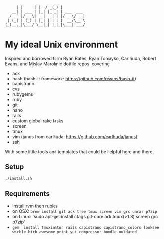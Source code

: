           _       _    __ _ _
         | |     | |  / _(_) |
       __| | ___ | |_| |_ _| | ___  ___
      / _` |/ _ \| __|  _| | |/ _ \/ __|
     | (_| | (_) | |_| | | | |  __/\__ \
    (_)__,_|\___/ \__|_| |_|_|\___||___/

# My ideal Unix environment

Inspired and borrowed form Ryan Bates, Ryan Tomayko, Carlhuda, Robert Evans, and Mislav Marohnić dotfile repos. covering:

- ack
- bash (bash-it framework: https://github.com/revans/bash-it)
- capistrano
- cvs
- rubygems
- ruby
- git
- nano
- rails
- custom global rake tasks
- screen
- tmux
- vim (janus from carlhuda: https://github.com/carlhuda/janus)
- ssh

With some little tools and templates that could be helpful here and there.

## Setup
`./install.sh`

## Requirements
- install rvm then rubies
- on OSX: `brew install git ack tree tmux screen vim grc unrar p7zip`
- on Linux: 'sudo apt-get install ctags git-core ack tmux(>1.3) screen grc p7zip'
- `gem  install tmuxinator rails capistrano capistrano_colors looksee wirble hirb awesome_print yui-compressor bundle-outdated`
